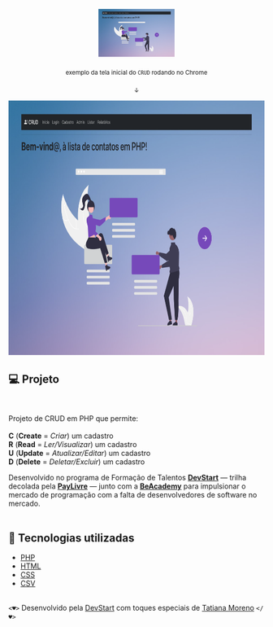 <p align="center">
  <img src="https://github.com/tatmorenno/beacademy-devstart-crud-contatos-php/blob/main/img/print.png" width="150" >
</p>

<p align="center">
  <sub>exemplo da tela inicial do <code>CRUD</code> rodando no Chrome</sub>
</p>

<p align="center">
  <sub>↓</sub> 
</p>

<p align="center">
  <kbd>
  <img src="https://github.com/tatmorenno/beacademy-devstart-crud-contatos-php/blob/main/img/print.png" width="850" height="500" >
   </kbd>
</p>



## 💻 Projeto
<br>

Projeto de CRUD em PHP que permite:<br><br>
**C** (**Create** = *Criar*) um cadastro<br>
**R** (**Read** = *Ler/Visualizar*) um cadastro<br>
**U** (**Update** = *Atualizar/Editar*) um cadastro<br>
**D** (**Delete** = *Deletar/Excluir*) um cadastro<br>

Desenvolvido no programa de Formação de Talentos **[DevStart](https://www.beacademy.com.br/devstartpaylivre/)** — trilha decolada pela **[PayLivre](https://paylivre.com/)** — junto com a **[BeAcademy](https://beacademy.com.br/)** para impulsionar o mercado de programação com a falta de desenvolvedores de software no mercado.<br><br>

## 🚀 Tecnologias utilizadas

- [PHP](https://www.php.net/)
- [HTML](https://www.w3schools.com/html/)
- [CSS](https://www.w3.org/Style/CSS/Overview.en.html)
- [CSV](https://support.google.com/google-ads/answer/9004364?hl=pt-BR)<br><br>

```<♥>``` Desenvolvido pela [DevStart](https://www.beacademy.com.br/devstartpaylivre/) com toques especiais de [Tatiana Moreno](https://www.linkedin.com/in/tatmorenno/) ```</♥>```
